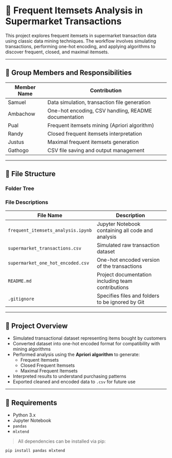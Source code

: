 # 🛒 Frequent Itemsets Analysis in Supermarket Transactions

This project explores frequent itemsets in supermarket transaction data using classic data mining techniques. The workflow involves simulating transactions, performing one-hot encoding, and applying algorithms to discover frequent, closed, and maximal itemsets.

---

## 👥 Group Members and Responsibilities

| Member Name | Contribution |
|-------------|--------------|
| Samuel      | Data simulation, transaction file generation |
| Ambachow    | One-hot encoding, CSV handling, README documentation |
| Pual        | Frequent itemsets mining (Apriori algorithm) |
| Randy       | Closed frequent itemsets interpretation |
| Justus      | Maximal frequent itemsets generation |
| Gathogo     | CSV file saving and output management |

---

## 📁 File Structure

### Folder Tree


### File Descriptions

| File Name                        | Description                                             |
|----------------------------------|---------------------------------------------------------|
| `frequent_itemsets_analysis.ipynb` | Jupyter Notebook containing all code and analysis      |
| `supermarket_transactions.csv`     | Simulated raw transaction dataset                      |
| `supermarket_one_hot_encoded.csv`  | One-hot encoded version of the transactions            |
| `README.md`                        | Project documentation including team contributions     |
| `.gitignore`                       | Specifies files and folders to be ignored by Git       |

---

## 🧠 Project Overview

- Simulated transactional dataset representing items bought by customers
- Converted dataset into one-hot encoded format for compatibility with mining algorithms
- Performed analysis using the **Apriori algorithm** to generate:
  - Frequent Itemsets
  - Closed Frequent Itemsets
  - Maximal Frequent Itemsets
- Interpreted results to understand purchasing patterns
- Exported cleaned and encoded data to `.csv` for future use

---

## 🧰 Requirements

- Python 3.x
- Jupyter Notebook
- `pandas`
- `mlxtend`

> All dependencies can be installed via pip:
```bash
pip install pandas mlxtend
